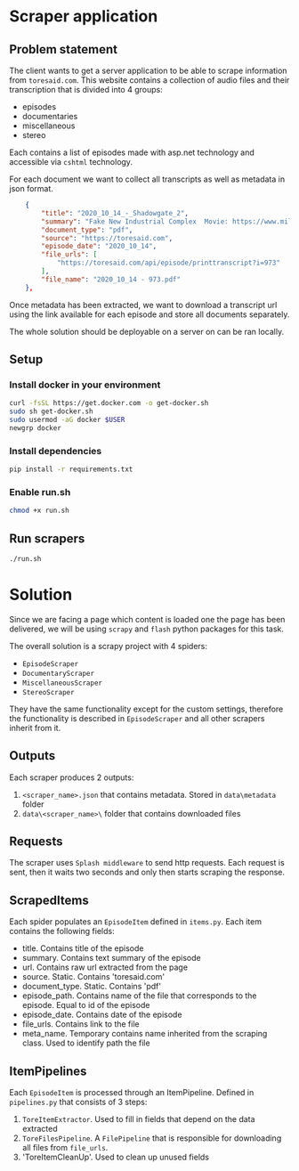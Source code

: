 # Scraper application

## Problem statement
The client wants to get a server application to be able to scrape information from `toresaid.com`. This website contains a collection of audio files and their transcription that is divided into 4 groups:
* episodes
* documentaries
* miscellaneous
* stereo

Each contains a list of episodes made with asp.net technology and accessible via `cshtml` technology.

For each document we want to collect all transcripts as well as metadata in json format.
```json
    {
        "title": "2020_10_14_-_Shadowgate_2",
        "summary": "Fake New Industrial Complex  Movie: https://www.millennialmillie.com/post/shadow-gate-2-0-full-movie",
        "document_type": "pdf",
        "source": "https://toresaid.com",
        "episode_date": "2020_10_14",
        "file_urls": [
            "https://toresaid.com/api/episode/printtranscript?i=973"
        ],
        "file_name": "2020_10_14 - 973.pdf"
    },
```

Once metadata has been extracted, we want to download a transcript url using the link available for each episode and store all documents separately.

The whole solution should be deployable on a server on can be ran locally.

## Setup
### Install docker in your environment
```bash
curl -fsSL https://get.docker.com -o get-docker.sh
sudo sh get-docker.sh
sudo usermod -aG docker $USER
newgrp docker
```

### Install dependencies
```bash
pip install -r requirements.txt
```

### Enable run.sh
```bash
chmod +x run.sh
```

## Run scrapers
```bash
./run.sh
```

# Solution
Since we are facing a page which content is loaded one the page has been delivered, we will be using `scrapy` and `flash` python packages for this task.

The overall solution is a scrapy project with 4 spiders:
* `EpisodeScraper`
* `DocumentaryScraper`
* `MiscellaneousScraper`
* `StereoScraper`

They have the same functionality except for the custom settings, therefore the functionality is described in `EpisodeScraper` and all other scrapers inherit from it.

## Outputs
Each scraper produces 2 outputs:
1. `<scraper_name>.json` that contains metadata. Stored in `data\metadata` folder
2. `data\<scraper_name>\` folder that contains downloaded files

## Requests
The scraper uses `Splash middleware` to send http requests. Each request is sent, then it waits two seconds and only then starts scraping the response.

## ScrapedItems
Each spider populates an `EpisodeItem` defined in `items.py`. Each item contains the following fields:
* title. Contains title of the episode
* summary. Contains text summary of the episode
* url. Contains raw url extracted from the page
* source. Static. Contains 'toresaid.com'
* document_type. Static. Contains 'pdf'
* episode_path. Contains name of the file that corresponds to the episode. Equal to id of the episode
* episode_date. Contains date of the episode
* file_urls. Contains link to the file
* meta_name. Temporary contains name inherited from the scraping class. Used to identify path the file

## ItemPipelines
Each `EpisodeItem` is processed through an ItemPipeline. Defined in `pipelines.py` that consists of 3 steps:
1. `ToreItemExtractor`. Used to fill in fields that depend on the data extracted
2. `ToreFilesPipeline`. A `FilePipeline` that is responsible for downloading all files from `file_urls`.
3. 'ToreItemCleanUp'. Used to clean up unused fields
